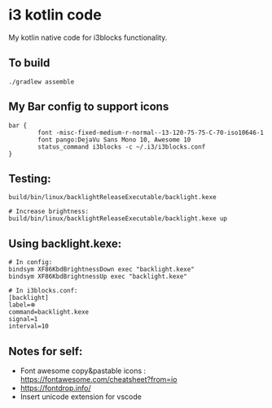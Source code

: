 # i3 kotlin code
My kotlin native code for i3blocks functionality.


## To build
```
./gradlew assemble
```

## My Bar config to support icons
```
bar {
        font -misc-fixed-medium-r-normal--13-120-75-75-C-70-iso10646-1
        font pango:DejaVu Sans Mono 10, Awesome 10
        status_command i3blocks -c ~/.i3/i3blocks.conf 
}
```

## Testing:
```
build/bin/linux/backlightReleaseExecutable/backlight.kexe

# Increase brightness:
build/bin/linux/backlightReleaseExecutable/backlight.kexe up
```

## Using backlight.kexe:
```
# In config:
bindsym XF86KbdBrightnessDown exec "backlight.kexe"
bindsym XF86KbdBrightnessUp exec "backlight.kexe"

# In i3blocks.conf:
[backlight]
label=⛯
command=backlight.kexe
signal=1
interval=10

```

## Notes for self:
- Font awesome copy&pastable icons : https://fontawesome.com/cheatsheet?from=io
- https://fontdrop.info/
- Insert unicode extension for vscode
